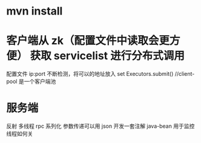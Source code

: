 # mvn install

# 客户端从 zk（配置文件中读取会更方便） 获取 servicelist 进行分布式调用
配置文件 ip:port 不断检测，将可以的地址放入 set
Executors.submit() //client-pool 是一个客户端池

# 服务端


反射
多线程
rpc
系列化
参数传递可以用 json
开发一套注解
java-bean 用于监控
线程如何关